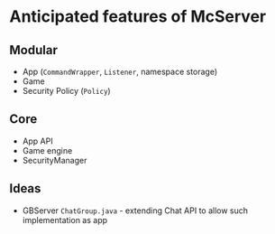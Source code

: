 # Anticipated features of McServer

## Modular

* App (`CommandWrapper`, `Listener`, namespace storage)
* Game
* Security Policy (`Policy`)

## Core

* App API
* Game engine
* SecurityManager

## Ideas

* GBServer `ChatGroup.java` - extending Chat API to allow such implementation as app